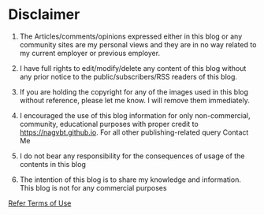 
# Disclaimer

1. The Articles/comments/opinions expressed either in this blog or any community sites are my personal views and they are in no way related to my current employer or previous employer.

2. I have full rights to edit/modify/delete any content of this blog without any prior notice to the public/subscribers/RSS readers of this blog.

3. If you are holding the copyright for any of the images used in this blog without reference,  please let me know. I will remove them immediately.

4. I encouraged the use of this blog information for only non-commercial, community, educational purposes with proper credit to https://nagvbt.github.io. For all other publishing-related query Contact Me

5. I do not bear any responsibility for the consequences of usage of the contents in this blog

6. The intention of this blog is to share my knowledge and information. This blog  is not for any commercial purposes

[Refer Terms of Use](/terms)
